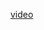 [video](https://user-images.githubusercontent.com/54711980/224529832-a3f31f6a-8011-49b6-915d-d76d456a6d51.gif)
